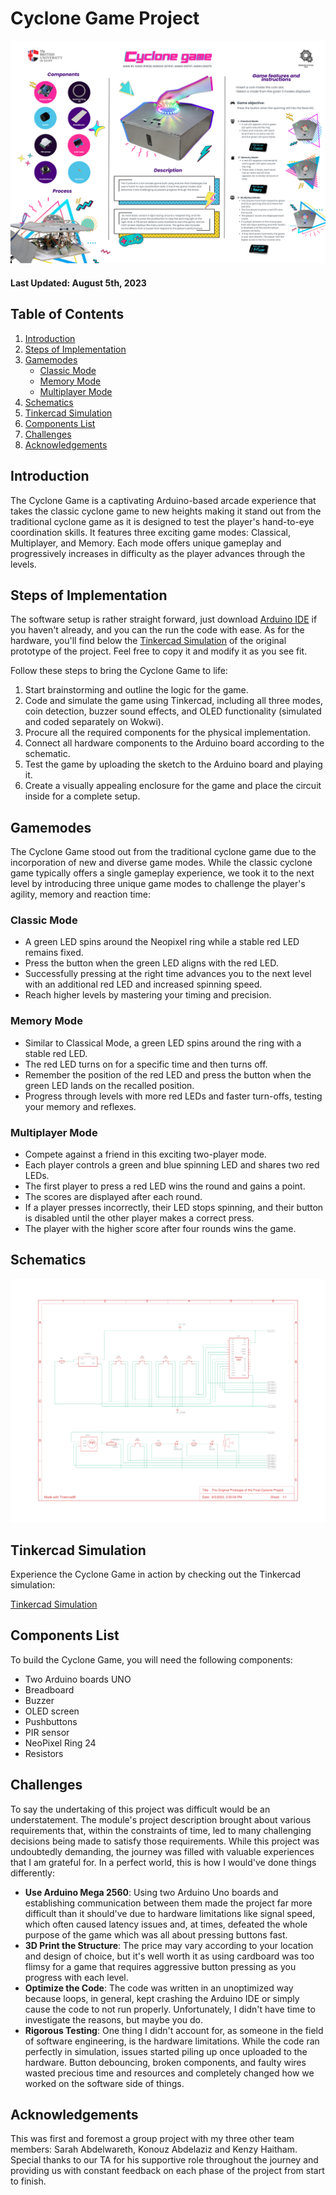 # Cyclone Game Project

![Cyclone Project Poster](images/Cyclone_Poster.png)

#### Last Updated: August 5th, 2023

## Table of Contents

1. [Introduction](#introduction)
2. [Steps of Implementation](#steps-of-implementation)
3. [Gamemodes](#gamemodes)
   - [Classic Mode](#classic-mode)
   - [Memory Mode](#memory-mode)
   - [Multiplayer Mode](#multiplayer-mode)
4. [Schematics](#schematics)
5. [Tinkercad Simulation](#tinkercad-simulation)
6. [Components List](#components-list)
7. [Challenges](#challenges)
8. [Acknowledgements](#acknowledgements)

## Introduction <a name="introduction"></a>

The Cyclone Game is a captivating Arduino-based arcade experience that takes the classic cyclone game to new heights making it stand out from the traditional cyclone game as it is designed to test the player's hand-to-eye coordination skills. It features three exciting game modes: Classical, Multiplayer, and Memory. Each mode offers unique gameplay and progressively increases in difficulty as the player advances through the levels.


## Steps of Implementation <a name="steps-of-implementation"></a>

The software setup is rather straight forward, just download [Arduino IDE](https://www.arduino.cc/en/software) if you haven't already, and you can the run the code with ease.
As for the hardware, you'll find below the [Tinkercad Simulation](#tinkercad-simulation) of the original prototype of the project. Feel free to copy it and modify it as you see fit.

Follow these steps to bring the Cyclone Game to life:

1. Start brainstorming and outline the logic for the game.
2. Code and simulate the game using Tinkercad, including all three modes, coin detection, buzzer sound effects, and OLED functionality (simulated and coded separately on Wokwi).
3. Procure all the required components for the physical implementation.
4. Connect all hardware components to the Arduino board according to the schematic.
5. Test the game by uploading the sketch to the Arduino board and playing it.
6. Create a visually appealing enclosure for the game and place the circuit inside for a complete setup.
   
## Gamemodes <a name="gamemodes"></a>

The Cyclone Game stood out from the traditional cyclone game due to the incorporation of new and diverse game modes. While the classic cyclone game typically offers a single gameplay experience, we took it to the next level by introducing three unique game modes to challenge the player's agility, memory and reaction time:

### Classic Mode <a name="classic-mode"></a>

- A green LED spins around the Neopixel ring while a stable red LED remains fixed.
- Press the button when the green LED aligns with the red LED.
- Successfully pressing at the right time advances you to the next level with an additional red LED and increased spinning speed.
- Reach higher levels by mastering your timing and precision.

### Memory Mode <a name="memory-mode"></a>

- Similar to Classical Mode, a green LED spins around the ring with a stable red LED.
- The red LED turns on for a specific time and then turns off.
- Remember the position of the red LED and press the button when the green LED lands on the recalled position.
- Progress through levels with more red LEDs and faster turn-offs, testing your memory and reflexes.

### Multiplayer Mode <a name="multiplayer-mode"></a>

- Compete against a friend in this exciting two-player mode.
- Each player controls a green and blue spinning LED and shares two red LEDs.
- The first player to press a red LED wins the round and gains a point.
- The scores are displayed after each round.
- If a player presses incorrectly, their LED stops spinning, and their button is disabled until the other player makes a correct press.
- The player with the higher score after four rounds wins the game.

## Schematics <a name="schematics"></a>
![Cyclone Project Schematics](images/Prototype_Schematics.png)

## Tinkercad Simulation <a name="tinkercad-simulation"></a>

Experience the Cyclone Game in action by checking out the Tinkercad simulation:

[Tinkercad Simulation](https://www.tinkercad.com/things/fUFN8XD52Gq-the-original-prototype-of-the-final-cyclone-project/editel?sharecode=EPGT9eU04s1QHD5rv8lEthDOilY7PiGiQNwIQeM4Eas)

## Components List <a name="components-list"></a>

To build the Cyclone Game, you will need the following components:

- Two Arduino boards UNO
- Breadboard
- Buzzer
- OLED screen
- Pushbuttons
- PIR sensor
- NeoPixel Ring 24
- Resistors


## Challenges <a name="challenges"></a>

To say the undertaking of this project was difficult would be an understatement. The module's project description brought about various requirements that, within the constraints of time, led to many challenging decisions being made to satisfy those requirements. While this project was undoubtedly demanding, the journey was filled with valuable experiences that I am grateful for. In a perfect world, this is how I would've done things differently:

- **Use Arduino Mega 2560**: Using two Arduino Uno boards and establishing communication between them made the project far more difficult than it should've due to hardware limitations like signal speed, which often caused latency issues and, at times, defeated the whole purpose of the game which was all about pressing buttons fast.
- **3D Print the Structure**: The price may vary according to your location and design of choice, but it's well worth it as using cardboard was too flimsy for a game that requires aggressive button pressing as you progress with each level.
- **Optimize the Code**: The code was written in an unoptimized way because loops, in general, kept crashing the Arduino IDE or simply cause the code to not run properly. Unfortunately, I didn't have time to investigate the reasons, but maybe you do.
- **Rigorous Testing**: One thing I didn't account for, as someone in the field of software engineering, is the hardware limitations. While the code ran perfectly in simulation, issues started piling up once uploaded to the hardware. Button debouncing, broken components, and faulty wires wasted precious time and resources and completely changed how we worked on the software side of things.

## Acknowledgements <a name="acknowledgements"></a>

This was first and foremost a group project with my three other team members: Sarah Abdelwareth, Konouz Abdelaziz and Kenzy Haitham. Special thanks to our TA for his supportive role throughout the journey and providing us with constant feedback on each phase of the project from start to finish.

